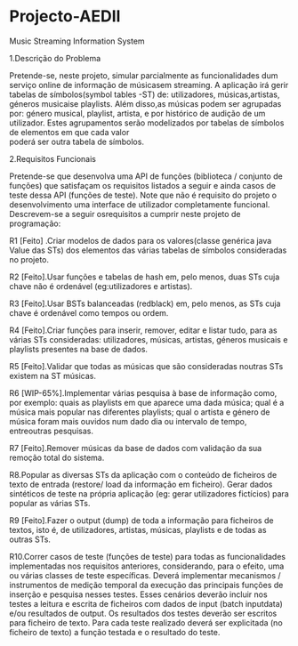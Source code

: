 # Projecto-AEDII
Music Streaming Information System

1.Descrição do Problema

Pretende-se, neste projeto, simular parcialmente as funcionalidades dum serviço online de informação  de músicasem  streaming.
A  aplicação irá gerir tabelas  de símbolos(symbol  tables -ST) de:
utilizadores,  músicas,artistas, géneros  musicaise  playlists. 
Além disso,as músicas podem ser agrupadas por: género musical, playlist, artista, e por histórico  de  audição  de  um  utilizador.
Estes  agrupamentos  serão  modelizados  por tabelas  de  símbolos  de  elementos  em  que  cada  valor  
poderá  ser  outra  tabela  de símbolos.

2.Requisitos Funcionais

Pretende-se que desenvolva uma API de funções (biblioteca / conjunto de funções) que satisfaçam  os  requisitos listados  a 
seguir e ainda  casos  de  teste  dessa  API  (funções  de teste).
Note que  não  é  requisito  do  projeto  o  desenvolvimento  uma  interface  de utilizador  completamente  funcional. 
Descrevem-se  a  seguir  osrequisitos a  cumprir neste projeto de programação:

R1 [Feito] .Criar modelos de dados para os valores(classe genérica java Value das STs) dos elementos das várias tabelas de símbolos consideradas no projeto.

R2 [Feito].Usar  funções  e  tabelas  de  hash em,  pelo  menos,  duas  STs  cuja  chave  não  é ordenável (eg:utilizadores e artistas).

R3 [Feito].Usar  BSTs  balanceadas  (redblack)  em,  pelo  menos,  as  STs cuja  chave  é ordenável como tempos ou ordem.

R4 [Feito].Criar  funções  para  inserir,  remover,  editar  e  listar  tudo,  para  as  várias  STs consideradas: utilizadores,   músicas,   artistas,   géneros   musicais   e   playlists presentes na base de dados.

R5 [Feito].Validar  que  todas  as  músicas que  são  consideradas  noutras  STs  existem  na  ST músicas.

R6 [WIP-65%].Implementar várias pesquisa à base de informação como, por exemplo:
quais as playlists  em  que  aparece  uma  dada  música;  qual  é a música  mais  popular  nas diferentes  playlists;  qual  o  artista  e  género de  música  foram  mais  ouvidos  num 
dado dia ou intervalo de tempo, entreoutras pesquisas.

R7 [Feito].Remover músicas  da  base  de  dados  com  validação  da sua  remoção  total  do sistema.

R8.Popular  as  diversas  STs  da  aplicação  com  o  conteúdo  de  ficheiros  de  texto  de 
entrada  (restore/ load da  informação  em  ficheiro).  Gerar  dados  sintéticos  de teste na própria aplicação (eg: gerar utilizadores fictícios) para popular as várias STs.

R9 [Feito].Fazer  o  output (dump)  de  toda  a  informação  para  ficheiros  de  textos,  isto  é, de utilizadores, artistas, músicas, playlists e de todas as outras STs.

R10.Correr casos de  teste  (funções  de  teste)  para  todas  as  funcionalidades implementadas nos  requisitos  anteriores,  considerando,  para  o  efeito,  uma  ou 
várias   classes   de   teste   específicas.
Deverá   implementar   mecanismos   / instrumentos  de  medição  temporal  da  execução  das  principais  funções  de inserção
e  pesquisa  nesses  testes.  Esses  cenários  deverão  incluir  nos  testes  a leitura  e  escrita  de  ficheiros  com  dados  de  input  (batch  inputdata)  e/ou
resultados  de  output.  Os  resultados  dos  testes  deverão  ser  escritos  para  ficheiro de texto. Para cada teste realizado deverá ser explicitada (no ficheiro de texto) a função testada e o resultado do teste.
